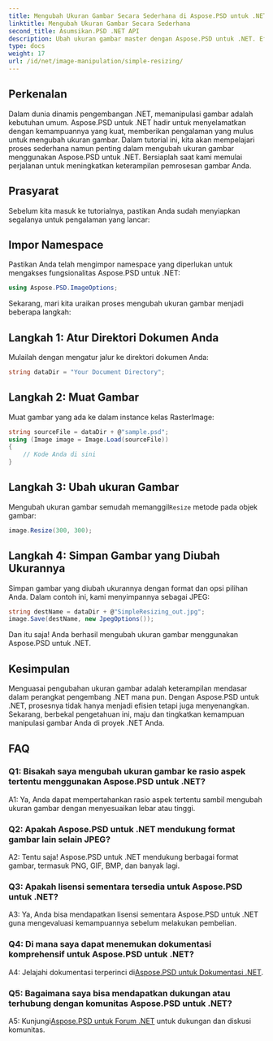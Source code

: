 ```yaml
---
title: Mengubah Ukuran Gambar Secara Sederhana di Aspose.PSD untuk .NET
linktitle: Mengubah Ukuran Gambar Secara Sederhana
second_title: Asumsikan.PSD .NET API
description: Ubah ukuran gambar master dengan Aspose.PSD untuk .NET. Efisien, mulus, dan bertenaga. Tingkatkan proyek .NET Anda dengan mudah.
type: docs
weight: 17
url: /id/net/image-manipulation/simple-resizing/
---
```

## Perkenalan

Dalam dunia dinamis pengembangan .NET, memanipulasi gambar adalah kebutuhan umum. Aspose.PSD untuk .NET hadir untuk menyelamatkan dengan kemampuannya yang kuat, memberikan pengalaman yang mulus untuk mengubah ukuran gambar. Dalam tutorial ini, kita akan mempelajari proses sederhana namun penting dalam mengubah ukuran gambar menggunakan Aspose.PSD untuk .NET. Bersiaplah saat kami memulai perjalanan untuk meningkatkan keterampilan pemrosesan gambar Anda.

## Prasyarat

Sebelum kita masuk ke tutorialnya, pastikan Anda sudah menyiapkan segalanya untuk pengalaman yang lancar:

## Impor Namespace

Pastikan Anda telah mengimpor namespace yang diperlukan untuk mengakses fungsionalitas Aspose.PSD untuk .NET:

```csharp
using Aspose.PSD.ImageOptions;
```

Sekarang, mari kita uraikan proses mengubah ukuran gambar menjadi beberapa langkah:

## Langkah 1: Atur Direktori Dokumen Anda

Mulailah dengan mengatur jalur ke direktori dokumen Anda:

```csharp
string dataDir = "Your Document Directory";
```

## Langkah 2: Muat Gambar

Muat gambar yang ada ke dalam instance kelas RasterImage:

```csharp
string sourceFile = dataDir + @"sample.psd";
using (Image image = Image.Load(sourceFile))
{
    // Kode Anda di sini
}
```

## Langkah 3: Ubah ukuran Gambar

 Mengubah ukuran gambar semudah memanggil`Resize` metode pada objek gambar:

```csharp
image.Resize(300, 300);
```

## Langkah 4: Simpan Gambar yang Diubah Ukurannya

Simpan gambar yang diubah ukurannya dengan format dan opsi pilihan Anda. Dalam contoh ini, kami menyimpannya sebagai JPEG:

```csharp
string destName = dataDir + @"SimpleResizing_out.jpg";
image.Save(destName, new JpegOptions());
```

Dan itu saja! Anda berhasil mengubah ukuran gambar menggunakan Aspose.PSD untuk .NET.

## Kesimpulan

Menguasai pengubahan ukuran gambar adalah keterampilan mendasar dalam perangkat pengembang .NET mana pun. Dengan Aspose.PSD untuk .NET, prosesnya tidak hanya menjadi efisien tetapi juga menyenangkan. Sekarang, berbekal pengetahuan ini, maju dan tingkatkan kemampuan manipulasi gambar Anda di proyek .NET Anda.

## FAQ

### Q1: Bisakah saya mengubah ukuran gambar ke rasio aspek tertentu menggunakan Aspose.PSD untuk .NET?

A1: Ya, Anda dapat mempertahankan rasio aspek tertentu sambil mengubah ukuran gambar dengan menyesuaikan lebar atau tinggi.

### Q2: Apakah Aspose.PSD untuk .NET mendukung format gambar lain selain JPEG?

A2: Tentu saja! Aspose.PSD untuk .NET mendukung berbagai format gambar, termasuk PNG, GIF, BMP, dan banyak lagi.

### Q3: Apakah lisensi sementara tersedia untuk Aspose.PSD untuk .NET?

A3: Ya, Anda bisa mendapatkan lisensi sementara Aspose.PSD untuk .NET guna mengevaluasi kemampuannya sebelum melakukan pembelian.

### Q4: Di mana saya dapat menemukan dokumentasi komprehensif untuk Aspose.PSD untuk .NET?

 A4: Jelajahi dokumentasi terperinci di[Aspose.PSD untuk Dokumentasi .NET](https://reference.aspose.com/psd/net/).

### Q5: Bagaimana saya bisa mendapatkan dukungan atau terhubung dengan komunitas Aspose.PSD untuk .NET?

 A5: Kunjungi[Aspose.PSD untuk Forum .NET](https://forum.aspose.com/c/psd/34) untuk dukungan dan diskusi komunitas.